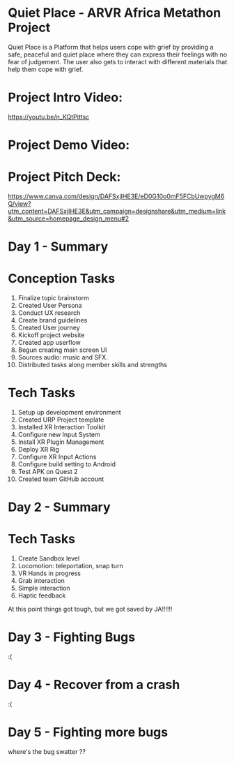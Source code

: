 # Quiet Place - ARVR Africa Metathon Project

  Quiet Place is a Platform that helps users cope with grief by providing a safe, peaceful and quiet place where they can express their feelings with no fear of judgement.   The user also gets to interact with different materials that help them cope with grief.

# Project Intro Video:
   https://youtu.be/n_KQtPittsc
   
# Project Demo Video: 

# Project Pitch Deck:
  https://www.canva.com/design/DAFSxjIHE3E/eD0G10o0mF5FCbUwpygM6Q/view?utm_content=DAFSxjIHE3E&utm_campaign=designshare&utm_medium=link&utm_source=homepage_design_menu#2
 
# Day 1 - Summary

# Conception Tasks
1. Finalize topic brainstorm
2. Created User Persona
3. Conduct UX research
4. Create brand guidelines
5. Created User journey
6. Kickoff project website
7. Created app userflow
8. Begun creating main screen UI
9. Sources audio: music and SFX.
10. Distributed tasks along member skills and strengths

# Tech Tasks
1. Setup up development environment
2. Created URP Project template
3. Installed XR Interaction Toolkit
4. Configure new Input System
5. Install XR Plugin Management
6. Deploy XR Rig
7. Configure XR Input Actions
8. Configure build setting to Android
9. Test APK on Quest 2
10. Created team GitHub account

# Day 2 - Summary

# Tech Tasks
1. Create Sandbox level
2. Locomotion: teleportation, snap turn
3. VR Hands in progress
4. Grab interaction
5. Simple interaction
6. Haptic feedback

At this point things got tough, but we got saved by JA!!!!!!

# Day 3 - Fighting Bugs
:(

# Day 4 - Recover from a crash
:(

# Day 5 - Fighting more bugs
where's the bug swatter ??
